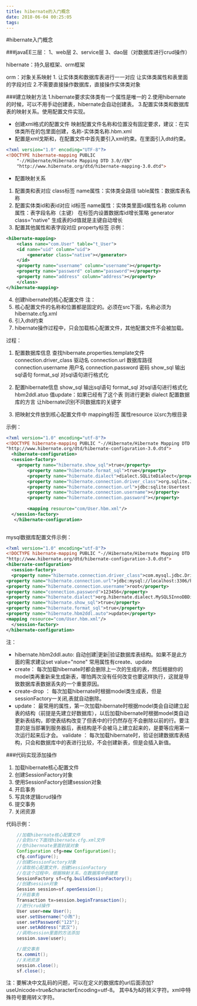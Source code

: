 ```yaml
---
title: hibernate的入门概念
date: 2018-06-04 00:25:05
tags:
---
```

#hibernate入门概念

###javaEE三层：
1、web层
2、service层
3、dao层（对数据库进行crud操作）


hibernate：持久层框架、orm框架

orm：对象关系映射
1.
让实体类和数据库表进行一一对应
让实体类属性和表里面的字段对应
2.不需要直接操作数据库，直接操作实体类对象
<!--more-->

###建立映射方法
1.hibernate要求实体类有一个属性是唯一的
2.使用hibernate的时候，可以不用手动创建表，hibernate会自动创建表。
3.配置实体类和数据库表的映射关系。使用配置文件实现。
 - 创建xml格式的配置文件
  映射配置文件名称和位置没有固定要求，建议：在实体类所在的包里面创建，名称-实体类名称.hbm.xml
 - 配置是xml戈斯和，在配置文件中首先要引入xml约束。在里面引入dtd约束。

```xml
<?xml version="1.0" encoding="UTF-8"?>
<!DOCTYPE hibernate-mapping PUBLIC 
    "-//Hibernate/Hibernate Mapping DTD 3.0//EN"
    "http://www.hibernate.org/dtd/hibernate-mapping-3.0.dtd">
```
 - 配置映射关系
 1. 配置类和表对应
 class标签
 name属性：实体类全路径
 table属性：数据库表名称
 2. 配置实体类id和表id对应
 id标签
 name属性：实体类里面id属性名称
 column属性：表字段名称（主键）
 在标签内设置数据库id增长策略 generator class="native" 生成表的id值就是主键自动增长
 3. 配置其他属性和表字段对应
 property标签
 示例：
```xml
<hibernate-mapping>
	<class name="com.User" table="t_User">
	<id name="uid" column="uid">
		<generator class="native"></generator>
	</id>
	<property name="username" column="username"></property>
	<property name="password" column="password"></property>
	<property name="address" column="address"></property>
	</class>
</hibernate-mapping>
```

4. 创建hibernate的核心配置文件
注：
 1. 核心配置文件的名称和位置都是固定的。必须在src下面，名称必须为hibernate.cfg.xml
 2. 引入dtd约束
 3. hibernate操作过程中，只会加载核心配置文件，其他配置文件不会被加载。

 过程：
 1. 配置数据库信息
  查找hibernate.properties.template文件
  connection.driver_class 驱动名
  connection.url 数据库路径
  connection.username 用户名
  connection.password 密码
  show_sql 输出sql语句
  format_sql 对sql语句进行格式化

 2. 配置hibernate信息
  show_sql 输出sql语句
  format_sql 对sql语句进行格式化
  hbm2ddl.atuo 值update：如果已经有了这个表 则进行更新
  dialect 配置数据库的方言 让hibernate识别不同数据库的关键字

 3. 把映射文件放到核心配置文件中
  mapping标签 属性resource 以src为根目录

  示例：
```xml
<?xml version="1.0" encoding="utf-8"?>  
<!DOCTYPE hibernate-mapping PUBLIC "-//Hibernate/Hibernate Mapping DTD 3.0//EN"  
"http://www.hibernate.org/dtd/hibernate-configuration-3.0.dtd"> 
  <hibernate-configuration>
  <session-factory>
    <property name="hibernate.show_sql">true</property>  
        <property name="hibernate.format_sql">true</property>  
        <property name="hibernate.dialect">dialect.SQLiteDialect</property>  
        <property name="hibernate.connection.driver_class">org.sqlite.JDBC</property>  
        <property name="hibernate.connection.url">jdbc:sqlite:Usertest.db</property>  
        <property name="hibernate.connection.username"></property>  
        <property name="hibernate.connection.password"></property>  
       
        <mapping resource="com/User.hbm.xml"/>  
  </session-factory>
   </hibernate-configuration>  
    

```

mysql数据库配置文件示例：
```xml
<?xml version="1.0" encoding="utf-8"?>  
<!DOCTYPE hibernate-mapping PUBLIC "-//Hibernate/Hibernate Mapping DTD 3.0//EN"  
"http://www.hibernate.org/dtd/hibernate-configuration-3.0.dtd"> 
<hibernate-configuration>
  <session-factory>
  <property name="hibernate.connection.driver_class">com.mysql.jdbc.Driver</property>
<property name="hibernate.connection.url">jdbc:mysql://localhost:3306/hibernatetest</property>
<property name="hibernate.connection.username">root</property>
<property name="connection.password">123456</property>
<property name="hibernate.dialect">org.hibernate.dialect.MySQL5InnoDBDialect</property>  
<property name="hibernate.show_sql">true</property>
<property name="hibernate.format_sql">true</property>
<property name="hibernate.hbm2ddl.auto">update</property>
<mapping resource="com/User.hbm.xml"/>
  </session-factory>
</hibernate-configuration>
```
注：

 - hibernate.hbm2ddl.auto:
自动创建|更新|验证数据库表结构。如果不是此方面的需求建议set value="none"
常用属性有create、update
 - create：
   每次加载hibernate时都会删除上一次的生成的表，然后根据你的model类再重新来生成新表，哪怕两次没有任何改变也要这样执行，这就是导致数据库表数据丢失的一个重要原因。
 - create-drop ：
    每次加载hibernate时根据model类生成表，但是sessionFactory一关闭,表就自动删除。
 - update：
    最常用的属性，第一次加载hibernate时根据model类会自动建立起表的结构（前提是先建立好数据库），以后加载hibernate时根据model类自动更新表结构，即使表结构改变了但表中的行仍然存在不会删除以前的行。要注意的是当部署到服务器后，表结构是不会被马上建立起来的，是要等应用第一次运行起来后才会。
validate ：
    每次加载hibernate时，验证创建数据库表结构，只会和数据库中的表进行比较，不会创建新表，但是会插入新值。


 ###代码实现添加操作
 1. 加载hibernate核心配置文件
 2. 创建SessionFactory对象
 3. 使用SessionFactory创建session对象
 4. 开启事务
 5. 写具体逻辑crud操作
 6. 提交事务
 7. 关闭资源
 
 代码示例：
```java
    //加载hibernate核心配置文件
    //会到src下面找hibernate.cfg.xml文件
    //在hibernnate里面封装对象
    Configuration cfg=new Configuration();
    cfg.configure();
    //创建SessionFactory对象
    //读取核心配置文件，创建SessionFactory
    //在这个过程中，根据映射关系，在数据库中创建表
    SessionFactory sf=cfg.buildSessionFactory();
    //创建session对象
    Session session=sf.openSession();
    //开启事务
    Transaction tx=session.beginTransaction();
    //进行crud操作
    User user=new User();
    user.setUsername("小陈");
    user.setPassword("123");
    user.setAddress("武汉");
    //调用session里面的方法添加
    session.save(user);

    //提交事务
    tx.commit();
    //关闭资源
    session.close();
    sf.close();
```

注：要解决中文乱码的问题，可以在定义的数据库的url后面添加?useUnicode=true&amp;characterEncoding=utf-8。
其中&amp;为&的转义字符。xml中特殊符号要用转义字符。












